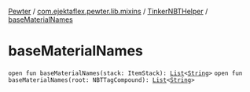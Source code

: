 [Pewter](../../index.md) / [com.ejektaflex.pewter.lib.mixins](../index.md) / [TinkerNBTHelper](index.md) / [baseMaterialNames](./base-material-names.md)

# baseMaterialNames

`open fun baseMaterialNames(stack: ItemStack): `[`List`](https://kotlinlang.org/api/latest/jvm/stdlib/kotlin.collections/-list/index.html)`<`[`String`](https://kotlinlang.org/api/latest/jvm/stdlib/kotlin/-string/index.html)`>`
`open fun baseMaterialNames(root: NBTTagCompound): `[`List`](https://kotlinlang.org/api/latest/jvm/stdlib/kotlin.collections/-list/index.html)`<`[`String`](https://kotlinlang.org/api/latest/jvm/stdlib/kotlin/-string/index.html)`>`